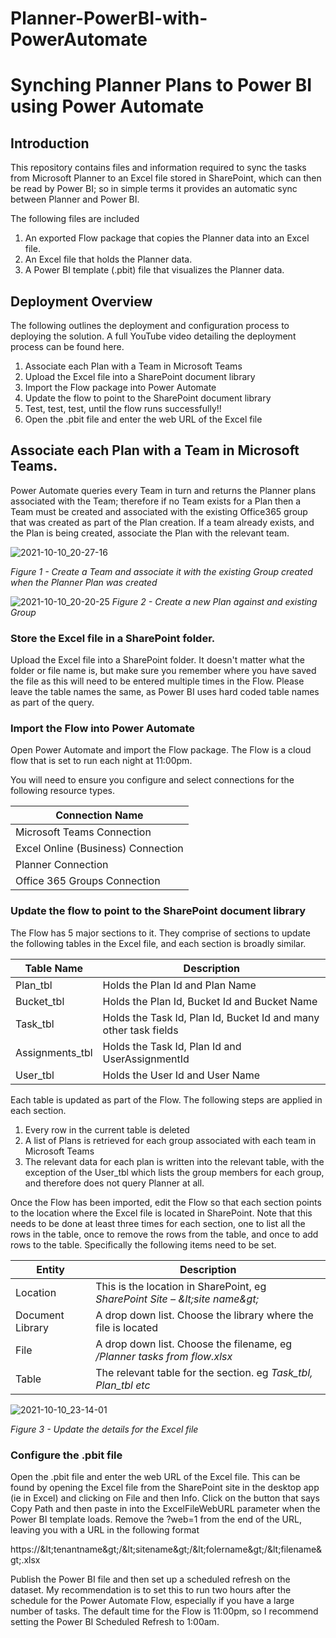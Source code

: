 # Planner-PowerBI-with-PowerAutomate

# Synching Planner Plans to Power BI using Power Automate

## Introduction

This repository contains files and information required to sync the tasks from Microsoft Planner to an Excel file stored in SharePoint, which can then be read by Power BI; so in simple terms it provides an automatic sync between Planner and Power BI.

The following files are included

1. An exported Flow package that copies the Planner data into an Excel file.
2. An Excel file that holds the Planner data.
3. A Power BI template (.pbit) file that visualizes the Planner data.

## Deployment Overview

The following outlines the deployment and configuration process to deploying the solution. A full YouTube video detailing the deployment process can be found here.

1. Associate each Plan with a Team in Microsoft Teams
2. Upload the Excel file into a SharePoint document library
3. Import the Flow package into Power Automate
4. Update the flow to point to the SharePoint document library
  1. Test, test, test, until the flow runs successfully!!
5. Open the .pbit file and enter the web URL of the Excel file

## Associate each Plan with a Team in Microsoft Teams.

Power Automate queries every Team in turn and returns the Planner plans associated with the Team; therefore if no Team exists for a Plan then a Team must be created and associated with the existing Office365 group that was created as part of the Plan creation. If a team already exists, and the Plan is being created, associate the Plan with the relevant team.

![2021-10-10_20-27-16](https://user-images.githubusercontent.com/37085234/136714533-f194727f-a55a-4d4a-969a-7233b7afabe3.png)

_Figure 1 - Create a Team and associate it with the existing Group created when the Planner Plan was created_

![2021-10-10_20-20-25](https://user-images.githubusercontent.com/37085234/136714433-caa51832-131f-4711-888c-16ed78ade5ab.png)
_Figure 2 - Create a new Plan against and existing Group_

### Store the Excel file in a SharePoint folder.

Upload the Excel file into a SharePoint folder. It doesn&#39;t matter what the folder or file name is, but make sure you remember where you have saved the file as this will need to be entered multiple times in the Flow. Please leave the table names the same, as Power BI uses hard coded table names as part of the query.

### Import the Flow into Power Automate

Open Power Automate and import the Flow package. The Flow is a cloud flow that is set to run each night at 11:00pm.

You will need to ensure you configure and select connections for the following resource types.

| **Connection Name** |
| --- |
| Microsoft Teams Connection |
| Excel Online (Business) Connection |
| Planner Connection |
| Office 365 Groups Connection |

### Update the flow to point to the SharePoint document library

The Flow has 5 major sections to it. They comprise of sections to update the following tables in the Excel file, and each section is broadly similar.

| **Table Name** | **Description** |
| --- | --- |
| Plan\_tbl | Holds the Plan Id and Plan Name |
| Bucket\_tbl | Holds the Plan Id, Bucket Id and Bucket Name |
| Task\_tbl | Holds the Task Id, Plan Id, Bucket Id and many other task fields |
| Assignments\_tbl | Holds the Task Id, Plan Id and UserAssignmentId |
| User\_tbl | Holds the User Id and User Name |

Each table is updated as part of the Flow. The following steps are applied in each section.

1. Every row in the current table is deleted
2. A list of Plans is retrieved for each group associated with each team in Microsoft Teams
3. The relevant data for each plan is written into the relevant table, with the exception of the User\_tbl which lists the group members for each group, and therefore does not query Planner at all.

Once the Flow has been imported, edit the Flow so that each section points to the location where the Excel file is located in SharePoint. Note that this needs to be done at least three times for each section, one to list all the rows in the table, once to remove the rows from the table, and once to add rows to the table. Specifically the following items need to be set.

| **Entity** | **Description** |
| --- | --- |
| Location | This is the location in SharePoint, eg _SharePoint Site – \&lt;site name\&gt;_ |
| Document Library | A drop down list. Choose the library where the file is located |
| File | A drop down list. Choose the filename, eg _/Planner tasks from flow.xlsx_ |
| Table | The relevant table for the section. eg _Task\_tbl, Plan\_tbl etc_ |

![2021-10-10_23-14-01](https://user-images.githubusercontent.com/37085234/136714595-c41e6c6b-154f-45a7-a754-eebe1f7e587a.png)

_Figure 3 - Update the details for the Excel file_

### Configure the .pbit file

Open the .pbit file and enter the web URL of the Excel file. This can be found by opening the Excel file from the SharePoint site in the desktop app (ie in Excel) and clicking on File and then Info. Click on the button that says Copy Path and then paste in into the ExcelFileWebURL parameter when the Power BI template loads. Remove the ?web=1 from the end of the URL, leaving you with a URL in the following format

https://\&lt;tenantname\&gt;/\&lt;sitename\&gt;/\&lt;folername\&gt;/\&lt;filename\&gt;.xlsx

Publish the Power BI file and then set up a scheduled refresh on the dataset. My recommendation is to set this to run two hours after the schedule for the Power Automate Flow, especially if you have a large number of tasks.  The default time for the Flow is 11:00pm, so I recommend setting the Power BI Scheduled Refresh to 1:00am.
